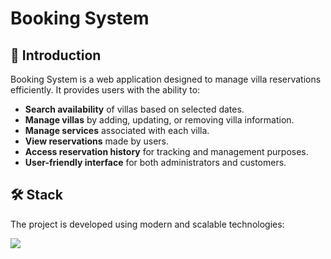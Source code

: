 # Booking System

## 🚀 Introduction
Booking System is a web application designed to manage villa reservations efficiently. It provides users with the ability to:

- **Search availability** of villas based on selected dates.
- **Manage villas** by adding, updating, or removing villa information.
- **Manage services** associated with each villa.
- **View reservations** made by users.
- **Access reservation history** for tracking and management purposes.
- **User-friendly interface** for both administrators and customers.

## 🛠 Stack
The project is developed using modern and scalable technologies:
<p align="left"> 
   <a href="#" rel="noreferrer"> <img src="https://skillicons.dev/icons?i=html,css,bootstrap,javascript,jquery,cs,dotnet"/> </a>
</p>
